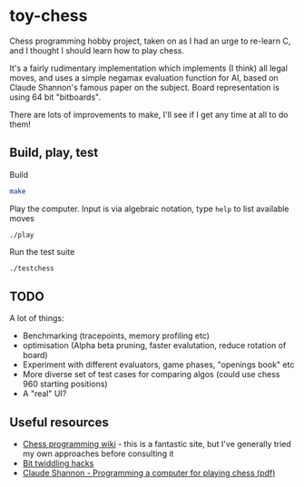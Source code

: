 # toy-chess

Chess programming hobby project, taken on as I had an urge to re-learn C, and I thought I should learn how to play chess.

It's a fairly rudimentary implementation which implements (I think) all legal moves, and uses a simple negamax evaluation function for AI, based on Claude Shannon's famous paper on the subject. Board representation is using 64 bit "bitboards".

There are lots of improvements to make, I'll see if I get any time at all to do them!

## Build, play, test

Build

```bash
make
```

Play the computer. Input is via algebraic notation, type `help` to list available moves
```
./play
```

Run the test suite

```bash
./testchess
```

## TODO

A lot of things:

* Benchmarking (tracepoints, memory profiling etc)
* optimisation (Alpha beta pruning, faster evalutation, reduce rotation of board)
* Experiment with different evaluators, game phases, "openings book" etc
* More diverse set of test cases for comparing algos (could use chess 960 starting positions)
* A "real" UI?


## Useful resources

* [Chess programming wiki](https://chessprogramming.wikispaces.com/) - this is a fantastic site, but I've generally tried my own approaches before consulting it
* [Bit twiddling hacks](https://graphics.stanford.edu/~seander/bithacks.html)
* [Claude Shannon - Programming a computer for playing chess (pdf)](http://vision.unipv.it/IA1/aa2009-2010/ProgrammingaComputerforPlayingChess.pdf)
